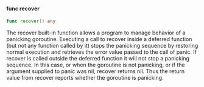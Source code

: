 #### func recover

```go
func recover() any
```

The recover built-in function allows a program to manage behavior of a
panicking goroutine. Executing a call to recover inside a deferred
function (but not any function called by it) stops the panicking
sequence by restoring normal execution and retrieves the error value
passed to the call of panic. If recover is called outside the deferred
function it will not stop a panicking sequence. In this case, or when
the goroutine is not panicking, or if the argument supplied to panic was
nil, recover returns nil. Thus the return value from recover reports
whether the goroutine is panicking.

